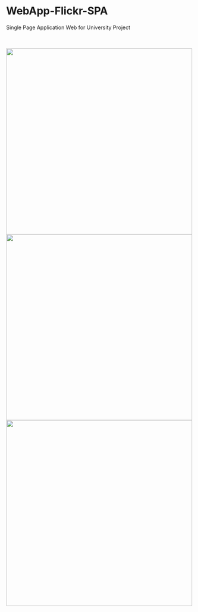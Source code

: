 # WebApp-Flickr-SPA

Single Page Application Web for University Project

<br>
<br>
<img src="Screenshots/Screen1.jpeg" width="500">
<img src="Screenshots/Screen2.jpeg" width="500">
<img src="Screenshots/Screen3.jpeg" width="500">
